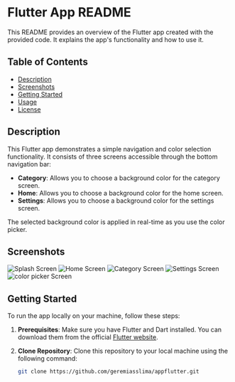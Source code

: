 # Flutter App README

This README provides an overview of the Flutter app created with the provided code. It explains the app's functionality and how to use it.

## Table of Contents
- [Description](#description)
- [Screenshots](#screenshots)
- [Getting Started](#getting-started)
- [Usage](#usage)
- [License](#license)

## Description

This Flutter app demonstrates a simple navigation and color selection functionality. It consists of three screens accessible through the bottom navigation bar:
- **Category**: Allows you to choose a background color for the category screen.
- **Home**: Allows you to choose a background color for the home screen.
- **Settings**: Allows you to choose a background color for the settings screen.

The selected background color is applied in real-time as you use the color picker.

## Screenshots
![Splash Screen](/screenshots/splash_screen.png)
![Home Screen](/screenshots/home_screen.png)
![Category Screen](/screenshots/category_screen.png)
![Settings Screen](/screenshots/settings_screen.png)
![color picker Screen](/screenshots/color_picker.png)

## Getting Started

To run the app locally on your machine, follow these steps:

1. **Prerequisites**: Make sure you have Flutter and Dart installed. You can download them from the official [Flutter website](https://flutter.dev/docs/get-started/install).

2. **Clone Repository**: Clone this repository to your local machine using the following command:
   ```bash
   git clone https://github.com/geremiasslima/appflutter.git
